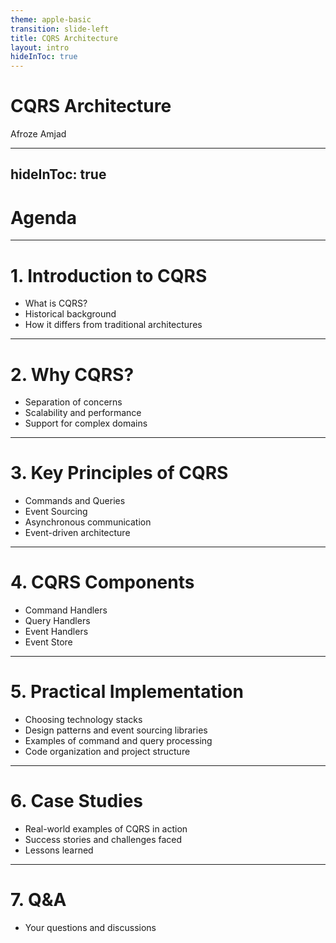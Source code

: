 ```yaml
---
theme: apple-basic
transition: slide-left
title: CQRS Architecture
layout: intro
hideInToc: true
---
```


# CQRS Architecture

<div class="abs-br m-6">
  <span class="font-700">
    Afroze Amjad
  </span>
  <a href="https://github.com/afroze9" target="_blank" alt="GitHub"
    class="text-xl slidev-icon-btn opacity-50 !border-none !hover:text-white">
    <carbon-logo-github />
  </a>
</div>

---
hideInToc: true
---

# Agenda
<Toc />

---

# 1. Introduction to CQRS

- What is CQRS?
- Historical background
- How it differs from traditional architectures

---

# 2. Why CQRS?

- Separation of concerns
- Scalability and performance
- Support for complex domains

---

# 3. Key Principles of CQRS

- Commands and Queries
- Event Sourcing
- Asynchronous communication
- Event-driven architecture
---

# 4. CQRS Components

- Command Handlers
- Query Handlers
- Event Handlers
- Event Store

---

# 5. Practical Implementation

- Choosing technology stacks
- Design patterns and event sourcing libraries
- Examples of command and query processing
- Code organization and project structure

---

# 6. Case Studies

- Real-world examples of CQRS in action
- Success stories and challenges faced
- Lessons learned

---

# 7. Q&A

- Your questions and discussions
